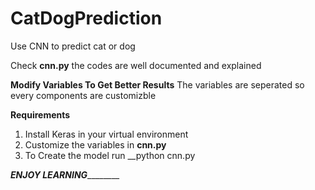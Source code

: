 # CatDogPrediction
Use CNN to predict cat or dog

Check __cnn.py__ the codes are well documented and explained 


__Modify Variables To Get Better Results__ The variables are seperated so every components are customizble 


__Requirements__
1. Install Keras in your virtual environment
2. Customize the variables in __cnn.py__
3. To Create the model run __python cnn.py




___________________ENJOY LEARNING___________________________
